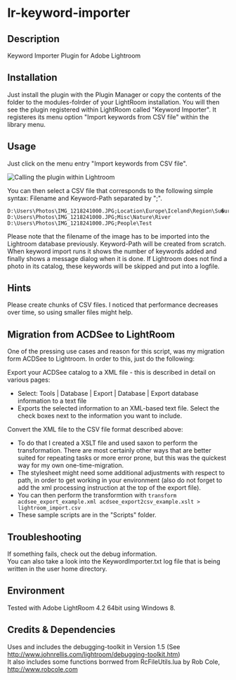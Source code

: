 lr-keyword-importer
===================

Description
-----------
Keyword Importer Plugin for Adobe Lightroom

Installation
------------
Just install the plugin with the Plugin Manager or copy the contents of the folder to the modules-folrder of your LightRoom installation. You will then see the plugin registered within LightRoom called "Keyword Importer". It registeres its menu option "Import keywords from CSV file" within the library menu.

Usage
-----
Just click on the menu entry "Import keywords from CSV file". 

![Calling the plugin within Lightroom](https://raw.github.com/tkampp/lr-keyword-importer/master/Docs/screenshot-lr-1.png "Calling the plugin within Lightroom")

You can then select a CSV file that corresponds to the following simple syntax: Filename and Keyword-Path separated by ";". 

    D:\Users\Photos\IMG_1218241000.JPG;Location\Europe\Iceland\Region\Su�urland\Hengilssv��i�
    D:\Users\Photos\IMG_1218241000.JPG;Misc\Nature\River
    D:\Users\Photos\IMG_1218241000.JPG;People\Test

Please note that the filename of the image has to be imported into the Lightroom database previously. Keyword-Path will be created from scratch.
When keyword import runs it shows the number of keywords added and finally shows a message dialog when it is done.
If Lightroom does not find a photo in its catalog, these keywords will be skipped and put into a logfile.

Hints
-----
Please create chunks of CSV files. I noticed that performance decreases over time, so using smaller files might help.

Migration from ACDSee to LightRoom
----------------------------------
One of the pressing use cases and reason for this script, was my migration form ACDSee to Lightroom. In order to this, just do the following:

Export your ACDSee catalog to a XML file - this is described in detail on various pages:
* Select: Tools | Database | Export | Database | Export database information to a text file
* Exports the selected information to an XML-based text file. Select the check boxes next to the information you want to include.

Convert the XML file to the CSV file format described above:
* To do that I created a XSLT file and used saxon to perform the transformation. There are most certainly other ways that are better suited for repeating tasks or more error prone, but this was the quickest way for my own one-time-migration.
* The stylesheet might need some additional adjustments with respect to path, in order to get working in your environment (also do not forget to add the xml processing instruction at the top of the export file). 
* You can then perform the transformtion with <code>transform acdsee_export_example.xml acdsee_export2csv_example.xslt > lightroom_import.csv</code>
* These sample scripts are in the "Scripts" folder.

Troubleshooting
---------------
If something fails, check out the debug information.  
You can also take a look into the KeywordImporter.txt log file that is being written in the user home directory.

Environment
-----------
Tested with Adobe LightRoom 4.2 64bit using Windows 8.

Credits & Dependencies
----------------------
Uses and includes the debugging-toolkit in Version 1.5 (See http://www.johnrellis.com/lightroom/debugging-toolkit.htm)  
It also includes some functions borrwed from RcFileUtils.lua by Rob Cole, http://www.robcole.com 
